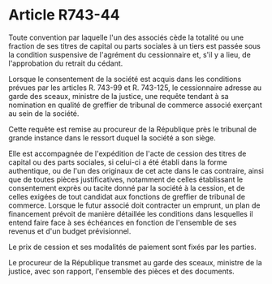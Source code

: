 # Article R743-44

Toute convention par laquelle l'un des associés cède la totalité ou une fraction de ses titres de capital ou parts sociales à un tiers est passée sous la condition suspensive de l'agrément du cessionnaire et, s'il y a lieu, de l'approbation du retrait du cédant.

Lorsque le consentement de la société est acquis dans les conditions prévues par les articles R. 743-99 et R. 743-125, le cessionnaire adresse au garde des sceaux, ministre de la justice, une requête tendant à sa nomination en qualité de greffier de tribunal de commerce associé exerçant au sein de la société.

Cette requête est remise au procureur de la République près le tribunal de grande instance dans le ressort duquel la société a son siège.

Elle est accompagnée de l'expédition de l'acte de cession des titres de capital ou des parts sociales, si celui-ci a été établi dans la forme authentique, ou de l'un des originaux de cet acte dans le cas contraire, ainsi que de toutes pièces justificatives, notamment de celles établissant le consentement exprès ou tacite donné par la société à la cession, et de celles exigées de tout candidat aux fonctions de greffier de tribunal de commerce. Lorsque le futur associé doit contracter un emprunt, un plan de financement prévoit de manière détaillée les conditions dans lesquelles il entend faire face à ses échéances en fonction de l'ensemble de ses revenus et d'un budget prévisionnel.

Le prix de cession et ses modalités de paiement sont fixés par les parties.

Le procureur de la République transmet au garde des sceaux, ministre de la justice, avec son rapport, l'ensemble des pièces et des documents.
